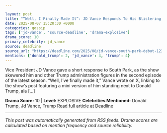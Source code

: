 ```yaml
---

layout: post
title: "“Well, I Finally Made It”: JD Vance Responds To His Blistering ‘South Park’ Debut""
date: 2025-08-07 15:20:30 +0000
categories: gossip
tags: ['jd-vance', 'source-deadline', 'drama-explosive']
drama_score: 10
primary_celebrity: jd_vance
source: deadline
source_url: "https://deadline.com/2025/08/jd-vance-south-park-debut-1236481177/""
mentions: {'donald_trump': 2, 'jd_vance': 4, 'trump': 4}
---
```


Vice President JD Vance gave a short response to South Park, as the show skewered him and other Trump administration figures in the second episode of the latest season. “Well, I’ve finally made it,” Vance wrote on X, linking to the show’s post featuring a mini version of him standing next to Donald Trump, ala […]

**Drama Score:** 10 | **Level:** EXPLOSIVE **Celebrities Mentioned:** Donald Trump, Jd Vance, Trump [Read full article at Deadline](https://deadline.com/2025/08/jd-vance-south-park-debut-1236481177/)

---

*This post was automatically generated from RSS feeds. Drama scores are calculated based on mention frequency and source reliability.*